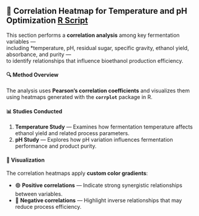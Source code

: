 ## 🧪 Correlation Heatmap for Temperature and pH Optimization [R Script](https://github.com/aymunir1/Bioethanol-Study/blob/main/Correlation%20and%20Heatmap%20(Temperature%20%26%20pH).R)

This section performs a **correlation analysis** among key fermentation variables —  
including *temperature, pH, residual sugar, specific gravity, ethanol yield, absorbance, and purity —  
to identify relationships that influence bioethanol production efficiency.

#### 🔍 Method Overview
The analysis uses **Pearson’s correlation coefficients** and visualizes them using heatmaps generated with the **`corrplot`** package in R.

#### 📊 Studies Conducted
1. **Temperature Study** — Examines how fermentation temperature affects ethanol yield and related process parameters.  
2. **pH Study** — Explores how pH variation influences fermentation performance and product purity.

#### 🎨 Visualization
The correlation heatmaps apply **custom color gradients**:
- 🟢 **Positive correlations** — Indicate strong synergistic relationships between variables.  
- 🔴 **Negative correlations** — Highlight inverse relationships that may reduce process efficiency.
